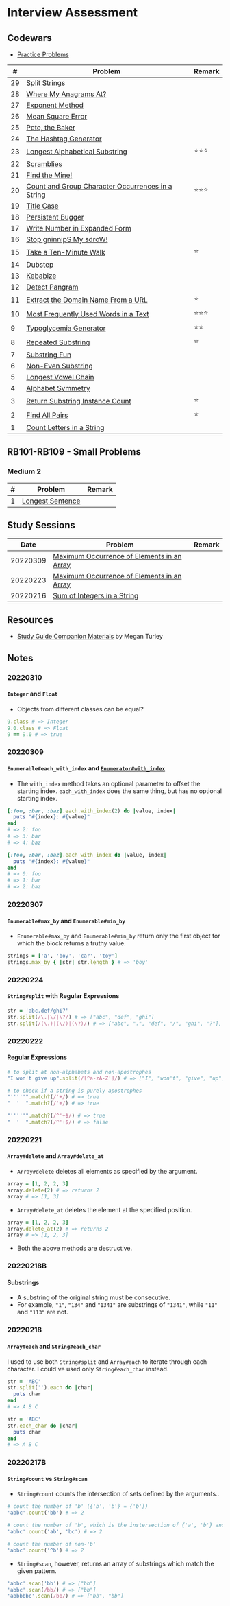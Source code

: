 # Interview Assessment

## Codewars

- [Practice Problems](https://docs.google.com/document/d/1usQUJQFr6PGVo3ZWgMi3nVtDRdeUuOUNRtZPtSKkYuE/edit#heading=h.8sf25q8ccj8w)

| # | Problem | Remark |
| --- | --- | --- |
| 29 | [Split Strings](https://github.com/tsangsiu/RB109/blob/main/Part_2/Codewars/29.rb) |
| 28 | [Where My Anagrams At?](https://github.com/tsangsiu/RB109/blob/main/Part_2/Codewars/28.rb) |
| 27 | [Exponent Method](https://github.com/tsangsiu/RB109/blob/main/Part_2/Codewars/27.rb) |
| 26 | [Mean Square Error](https://github.com/tsangsiu/RB109/blob/main/Part_2/Codewars/26.rb) |
| 25 | [Pete, the Baker](https://github.com/tsangsiu/RB109/blob/main/Part_2/Codewars/25.rb) |
| 24 | [The Hashtag Generator](https://github.com/tsangsiu/RB109/blob/main/Part_2/Codewars/24.rb) |
| 23 | [Longest Alphabetical Substring](https://github.com/tsangsiu/RB109/blob/main/Part_2/Codewars/23.rb) | :star::star::star:
| 22 | [Scramblies](https://github.com/tsangsiu/RB109/blob/main/Part_2/Codewars/22.rb) |
| 21 | [Find the Mine!](https://github.com/tsangsiu/RB109/blob/main/Part_2/Codewars/21.rb) |
| 20 | [Count and Group Character Occurrences in a String](https://github.com/tsangsiu/RB109/blob/main/Part_2/Codewars/20.rb) | :star::star::star:
| 19 | [Title Case](https://github.com/tsangsiu/RB109/blob/main/Part_2/Codewars/19.rb) |
| 18 | [Persistent Bugger](https://github.com/tsangsiu/RB109/blob/main/Part_2/Codewars/18.rb) |
| 17 | [Write Number in Expanded Form](https://github.com/tsangsiu/RB109/blob/main/Part_2/Codewars/17.rb) |
| 16 | [Stop gninnipS My sdroW!](https://github.com/tsangsiu/RB109/blob/main/Part_2/Codewars/16.rb) |
| 15 | [Take a Ten-Minute Walk](https://github.com/tsangsiu/RB109/blob/main/Part_2/Codewars/15.rb) | :star:
| 14 | [Dubstep](https://github.com/tsangsiu/RB109/blob/main/Part_2/Codewars/14.rb) |
| 13 | [Kebabize](https://github.com/tsangsiu/RB109/blob/main/Part_2/Codewars/13.rb) |
| 12 | [Detect Pangram](https://github.com/tsangsiu/RB109/blob/main/Part_2/Codewars/12.rb) |
| 11 | [Extract the Domain Name From a URL](https://github.com/tsangsiu/RB109/blob/main/Part_2/Codewars/11.rb) | :star:
| 10 | [Most Frequently Used Words in a Text](https://github.com/tsangsiu/RB109/blob/main/Part_2/Codewars/10.rb) | :star::star::star:
| 9 | [Typoglycemia Generator](https://github.com/tsangsiu/RB109/blob/main/Part_2/Codewars/09.rb) | :star::star:
| 8 | [Repeated Substring](https://github.com/tsangsiu/RB109/blob/main/Part_2/Codewars/08.rb) | :star:
| 7 | [Substring Fun](https://github.com/tsangsiu/RB109/blob/main/Part_2/Codewars/07.rb) |
| 6 | [Non-Even Substring](https://github.com/tsangsiu/RB109/blob/main/Part_2/Codewars/06.rb) |
| 5 | [Longest Vowel Chain](https://github.com/tsangsiu/RB109/blob/main/Part_2/Codewars/05.rb) |
| 4 | [Alphabet Symmetry](https://github.com/tsangsiu/RB109/blob/main/Part_2/Codewars/04.rb) |
| 3 | [Return Substring Instance Count](https://github.com/tsangsiu/RB109/blob/main/Part_2/Codewars/03.rb)| :star:
| 2 | [Find All Pairs](https://github.com/tsangsiu/RB109/blob/main/Part_2/Codewars/02.rb) | :star:
| 1 | [Count Letters in a String](https://github.com/tsangsiu/RB109/blob/main/Part_2/Codewars/01.rb) |

## RB101-RB109 - Small Problems

### Medium 2

| # | Problem | Remark |
| --- | --- | --- |
| 1 | [Longest Sentence](https://github.com/tsangsiu/RB101_Programming_Foundations/blob/main/Small_Problems/12_Medium_2/01.rb) |

## Study Sessions

| Date | Problem | Remark |
| --- | --- | --- |
| 20220309 | [Maximum Occurrence of Elements in an Array](https://github.com/tsangsiu/RB109/blob/main/Part_2/Study_Sessions/20220309.rb) |
| 20220223 | [Maximum Occurrence of Elements in an Array](https://github.com/tsangsiu/RB109/blob/main/Part_2/Study_Sessions/20220223.rb) |
| 20220216 | [Sum of Integers in a String](https://github.com/tsangsiu/RB109/blob/main/Part_2/Study_Sessions/20220216.rb) |

## Resources

- [Study Guide Companion Materials](https://docs.google.com/document/d/1DmmqXC1GLADlFoFmvIeZmvvLnO-wP3cPmPvjIe5vbEw/edit) by Megan Turley

## Notes

### 20220310

#### `Integer` and `Float`

- Objects from different classes can be equal?

````ruby
9.class # => Integer
9.0.class # => Float
9 == 9.0 # => true
````

### 20220309

#### `Enumerable#each_with_index` and [`Enumerator#with_index`](https://ruby-doc.org/core-2.5.0/Enumerator.html#method-i-with_index)

- The `with_index` method takes an optional parameter to offset the starting index. `each_with_index` does the same thing, but has no optional starting index.

````ruby
[:foo, :bar, :baz].each.with_index(2) do |value, index|
  puts "#{index}: #{value}"
end
# => 2: foo
# => 3: bar
# => 4: baz

[:foo, :bar, :baz].each_with_index do |value, index|
  puts "#{index}: #{value}"
end
# => 0: foo
# => 1: bar
# => 2: baz
````

### 20220307

#### `Enumerable#max_by` and `Enumerable#min_by`

- `Enumerable#max_by` and `Enumerable#min_by` return only the first object for which the block returns a truthy value.

````ruby
strings = ['a', 'boy', 'car', 'toy']
strings.max_by { |str| str.length } # => 'boy'
````

### 20220224

#### `String#split` with Regular Expressions

````ruby
str = 'abc.def/ghi?'
str.split(/\.|\/|\?/) # => ["abc", "def", "ghi"]
str.split(/(\.)|(\/)|(\?)/) # => ["abc", ".", "def", "/", "ghi", "?"], why?
````

### 20220222

#### Regular Expressions

````ruby
# to split at non-alphabets and non-apostrophes
"I won't give up".split(/[^a-zA-Z']/) # => ["I", "won't", "give", "up"]

# to check if a string is purely apostrophes
"'''''".match?(/'+/) # => true
"  '  ".match?(/'+/) # => true

"'''''".match?(/^'+$/) # => true
"  '  ".match?(/^'+$/) # => false
````

### 20220221

#### `Array#delete` and `Array#delete_at`

- `Array#delete` deletes all elements as specified by the argument.

````ruby
array = [1, 2, 2, 3]
array.delete(2) # => returns 2
array # => [1, 3]
````

- `Array#delete_at` deletes the element at the specified position.

````ruby
array = [1, 2, 2, 3]
array.delete_at(2) # => returns 2
array # => [1, 2, 3]
````

- Both the above methods are destructive.

### 20220218B

#### Substrings

- A substring of the original string must be consecutive.
- For example, `"1"`, `"134"` and `"1341"` are substrings of `"1341"`, while `"11"` and `"113"` are not.

### 20220218

#### `Array#each` and `String#each_char`

I used to use both `String#split` and `Array#each` to iterate through each character. I could've used only `String#each_char` instead.

````ruby
str = 'ABC'
str.split('').each do |char|
  puts char
end
# => A B C

str = 'ABC'
str.each_char do |char|
  puts char
end
# => A B C
````

### 20220217B

#### `String#count` vs `String#scan`

- `String#count` counts the intersection of sets defined by the arguments..

````ruby
# count the number of 'b' ({'b', 'b'} = {'b'})
'abbc'.count('bb') # => 2

# count the number of 'b', which is the instersection of {'a', 'b'} and {'b', 'c'}
'abbc'.count('ab', 'bc') # => 2

# count the number of non-'b'
'abbc'.count('^b') # => 2
````

- `String#scan`, however, returns an array of substrings which match the given pattern.

````ruby
'abbc'.scan('bb') # => ["bb"]
'abbc'.scan(/bb/) # => ["bb"]
'abbbbbc'.scan(/bb/) # => ["bb", "bb"]
````

